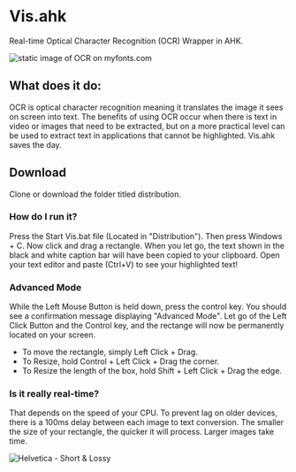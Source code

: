 # Vis.ahk
Real-time Optical Character Recognition (OCR) Wrapper in AHK. 

![static image of OCR on myfonts.com](http://i.imgur.com/isL4NCr.jpg)

## What does it do:

OCR is optical character recognition meaning it translates the image it sees on screen into text. The benefits of using OCR occur when there is text in video or images that need to be extracted, but on a more practical level can be used to extract text in applications that cannot be highlighted. Vis.ahk saves the day. 

## Download

Clone or download the folder titled distribution.


### How do I run it?

Press the Start Vis.bat file (Located in "Distribution"). Then press Windows + C. Now click and drag a rectangle. When you let go, the text shown in the black and white caption bar will have been copied to your clipboard. Open your text editor and paste (Ctrl+V) to see your highlighted text!

### Advanced Mode

While the Left Mouse Button is held down, press the control key. You should see a confirmation message displaying "Advanced Mode". Let go of the Left Click Button and the Control key, and the rectange will now be permanently located on your screen. 

* To move the rectangle, simply Left Click + Drag. 
* To Resize, hold Control + Left Click + Drag the corner. 
* To Resize the length of the box, hold Shift + Left Click + Drag the edge. 

### Is it really real-time?

That depends on the speed of your CPU. To prevent lag on older devices, there is a 100ms delay between each image to text conversion. The smaller the size of your rectangle, the quicker it will process. Larger images take time. 

![Helvetica - Short &amp; Lossy](http://i.imgur.com/88iTGUf.gif)

